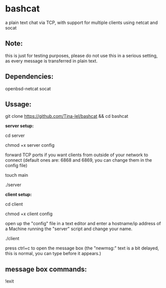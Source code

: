 # bashcat
a plain text chat via TCP, with support for multiple clients using netcat and socat

Note:
-
this is just for testing purposes, please do not use this in a serious setting, as every message is transferred in plain text.

Dependencies:
-

openbsd-netcat socat

Ussage:
-

git clone https://github.com/Tina-lel/bashcat && cd bashcat


**server setup:**

cd server

chmod +x server config

forward TCP ports if you want clients from outside of your network to connect (default ones are: 6868 and 6869,  you can change them in the config file)

touch main

./server


**client setup:**

cd client

chmod +x client config

open up the "config" file in a text editor and enter a hostname/ip address of a Machine running the "server" script and change your name.

./client

press ctrl+c to open the message box (the "newmsg:" text is a bit delayed, this is normal, you can type before it appears.)

message box commands:
-

!exit
